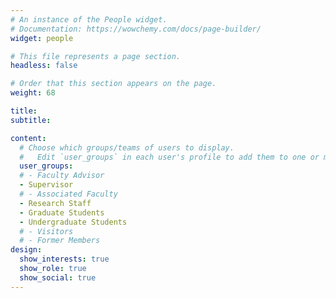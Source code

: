```yaml
---
# An instance of the People widget.
# Documentation: https://wowchemy.com/docs/page-builder/
widget: people

# This file represents a page section.
headless: false

# Order that this section appears on the page.
weight: 68

title:
subtitle: 

content:
  # Choose which groups/teams of users to display.
  #   Edit `user_groups` in each user's profile to add them to one or more of these groups.
  user_groups:
  # - Faculty Advisor
  - Supervisor
  # - Associated Faculty
  - Research Staff
  - Graduate Students
  - Undergraduate Students
  # - Visitors
  # - Former Members
design:
  show_interests: true
  show_role: true
  show_social: true
---
```

